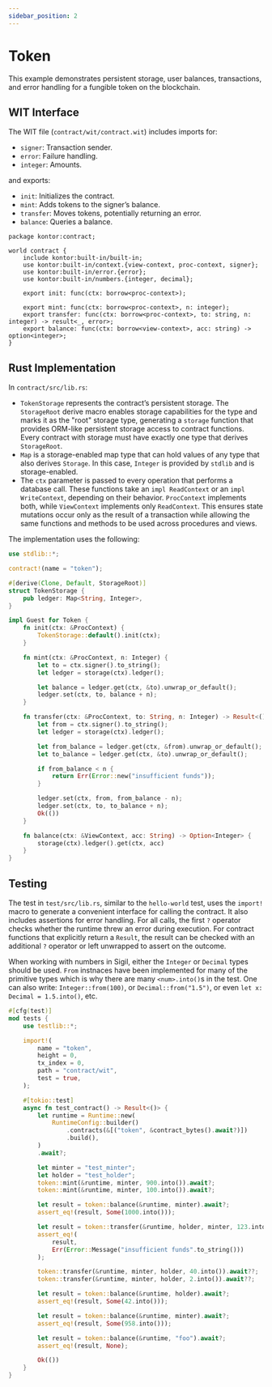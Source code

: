 ```yaml
---
sidebar_position: 2
---
```


# Token

This example demonstrates persistent storage, user balances, transactions, and error handling for a fungible token on the blockchain.

## WIT Interface
The WIT file (`contract/wit/contract.wit`) includes imports for:
- `signer`: Transaction sender.
- `error`: Failure handling.
- `integer`: Amounts.

and exports:
- `init`: Initializes the contract.
- `mint`: Adds tokens to the signer’s balance.
- `transfer`: Moves tokens, potentially returning an error.
- `balance`: Queries a balance.

```wit
package kontor:contract;

world contract {
    include kontor:built-in/built-in;
    use kontor:built-in/context.{view-context, proc-context, signer};
    use kontor:built-in/error.{error};
    use kontor:built-in/numbers.{integer, decimal};

    export init: func(ctx: borrow<proc-context>);

    export mint: func(ctx: borrow<proc-context>, n: integer);
    export transfer: func(ctx: borrow<proc-context>, to: string, n: integer) -> result<_, error>;
    export balance: func(ctx: borrow<view-context>, acc: string) -> option<integer>;
}
```

## Rust Implementation
In `contract/src/lib.rs`:
- `TokenStorage` represents the contract’s persistent storage. The `StorageRoot` derive macro enables storage capabilities for the type and marks it as the "root" storage type, generating a `storage` function that provides ORM-like persistent storage access to contract functions. Every contract with storage must have exactly one type that derives `StorageRoot`.
- `Map` is a storage-enabled map type that can hold values of any type that also derives `Storage`. In this case, `Integer` is provided by `stdlib` and is storage-enabled.
- The `ctx` parameter is passed to every operation that performs a database call. These functions take an `impl ReadContext` or an `impl WriteContext`, depending on their behavior. `ProcContext` implements both, while `ViewContext` implements only `ReadContext`. This ensures state mutations occur only as the result of a transaction while allowing the same functions and methods to be used across procedures and views.

The implementation uses the following:

```rust
use stdlib::*;

contract!(name = "token");

#[derive(Clone, Default, StorageRoot)]
struct TokenStorage {
    pub ledger: Map<String, Integer>,
}

impl Guest for Token {
    fn init(ctx: &ProcContext) {
        TokenStorage::default().init(ctx);
    }

    fn mint(ctx: &ProcContext, n: Integer) {
        let to = ctx.signer().to_string();
        let ledger = storage(ctx).ledger();

        let balance = ledger.get(ctx, &to).unwrap_or_default();
        ledger.set(ctx, to, balance + n);
    }

    fn transfer(ctx: &ProcContext, to: String, n: Integer) -> Result<(), Error> {
        let from = ctx.signer().to_string();
        let ledger = storage(ctx).ledger();

        let from_balance = ledger.get(ctx, &from).unwrap_or_default();
        let to_balance = ledger.get(ctx, &to).unwrap_or_default();

        if from_balance < n {
            return Err(Error::new("insufficient funds"));
        }

        ledger.set(ctx, from, from_balance - n);
        ledger.set(ctx, to, to_balance + n);
        Ok(())
    }

    fn balance(ctx: &ViewContext, acc: String) -> Option<Integer> {
        storage(ctx).ledger().get(ctx, acc)
    }
}
```

## Testing
The test in `test/src/lib.rs`, similar to the `hello-world` test, uses the `import!` macro to generate a convenient interface for calling the contract. It also includes assertions for error handling. For all calls, the first `?` operator checks whether the runtime threw an error during execution. For contract functions that explicitly return a `Result`, the result can be checked with an additional `?` operator or left unwrapped to assert on the outcome.

When working with numbers in Sigil, either the `Integer` or `Decimal` types should be used. `From` instnaces have been implemented for many of the primitive types which is why there are many `<num>.into()`s in the test. One can also write: `Integer::from(100)`, or `Decimal::from("1.5")`, or even `let x: Decimal = 1.5.into()`, etc.

```rust
#[cfg(test)]
mod tests {
    use testlib::*;

    import!(
        name = "token",
        height = 0,
        tx_index = 0,
        path = "contract/wit",
        test = true,
    );

    #[tokio::test]
    async fn test_contract() -> Result<()> {
        let runtime = Runtime::new(
            RuntimeConfig::builder()
                .contracts(&[("token", &contract_bytes().await?)])
                .build(),
        )
        .await?;

        let minter = "test_minter";
        let holder = "test_holder";
        token::mint(&runtime, minter, 900.into()).await?;
        token::mint(&runtime, minter, 100.into()).await?;

        let result = token::balance(&runtime, minter).await?;
        assert_eq!(result, Some(1000.into()));

        let result = token::transfer(&runtime, holder, minter, 123.into()).await?;
        assert_eq!(
            result,
            Err(Error::Message("insufficient funds".to_string()))
        );

        token::transfer(&runtime, minter, holder, 40.into()).await??;
        token::transfer(&runtime, minter, holder, 2.into()).await??;

        let result = token::balance(&runtime, holder).await?;
        assert_eq!(result, Some(42.into()));

        let result = token::balance(&runtime, minter).await?;
        assert_eq!(result, Some(958.into()));

        let result = token::balance(&runtime, "foo").await?;
        assert_eq!(result, None);

        Ok(())
    }
}
```